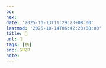 ```yaml
---
bc:
hex:
date: '2025-10-13T11:29:23+08:00'
lastmod: '2025-10-14T06:42:23+08:00'
title: 󰡒
url: 󰡒
tags: [枿]
src: GHZR
note:
---
```

